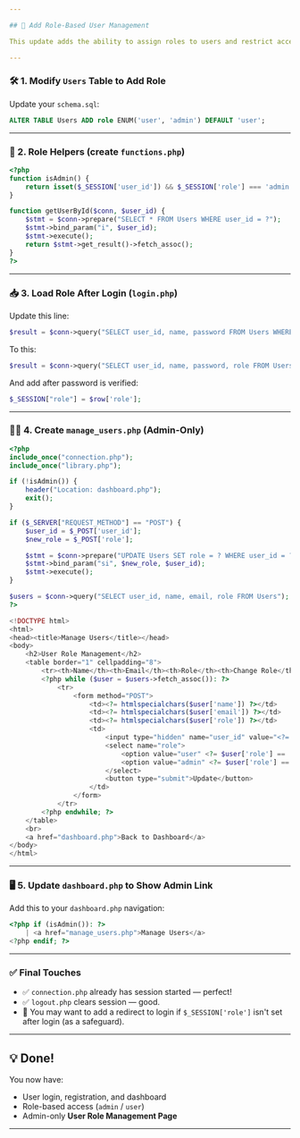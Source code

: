 ```yaml
---

## 🔐 Add Role-Based User Management

This update adds the ability to assign roles to users and restrict access to certain features based on those roles.

---
```


### 🛠️ 1. Modify `Users` Table to Add Role

Update your `schema.sql`:

```sql
ALTER TABLE Users ADD role ENUM('user', 'admin') DEFAULT 'user';
```

---

### 🧠 2. Role Helpers (create `functions.php`)

```php
<?php
function isAdmin() {
    return isset($_SESSION['user_id']) && $_SESSION['role'] === 'admin';
}

function getUserById($conn, $user_id) {
    $stmt = $conn->prepare("SELECT * FROM Users WHERE user_id = ?");
    $stmt->bind_param("i", $user_id);
    $stmt->execute();
    return $stmt->get_result()->fetch_assoc();
}
?>
```

---

### 📥 3. Load Role After Login (`login.php`)

Update this line:

```php
$result = $conn->query("SELECT user_id, name, password FROM Users WHERE email = '$email'");
```

To this:

```php
$result = $conn->query("SELECT user_id, name, password, role FROM Users WHERE email = '$email'");
```

And add after password is verified:

```php
$_SESSION["role"] = $row['role'];
```

---

### 🧑‍💼 4. Create `manage_users.php` (Admin-Only)

```php
<?php
include_once("connection.php");
include_once("library.php");

if (!isAdmin()) {
    header("Location: dashboard.php");
    exit();
}

if ($_SERVER["REQUEST_METHOD"] == "POST") {
    $user_id = $_POST['user_id'];
    $new_role = $_POST['role'];

    $stmt = $conn->prepare("UPDATE Users SET role = ? WHERE user_id = ?");
    $stmt->bind_param("si", $new_role, $user_id);
    $stmt->execute();
}

$users = $conn->query("SELECT user_id, name, email, role FROM Users");
?>

<!DOCTYPE html>
<html>
<head><title>Manage Users</title></head>
<body>
    <h2>User Role Management</h2>
    <table border="1" cellpadding="8">
        <tr><th>Name</th><th>Email</th><th>Role</th><th>Change Role</th></tr>
        <?php while ($user = $users->fetch_assoc()): ?>
            <tr>
                <form method="POST">
                    <td><?= htmlspecialchars($user['name']) ?></td>
                    <td><?= htmlspecialchars($user['email']) ?></td>
                    <td><?= htmlspecialchars($user['role']) ?></td>
                    <td>
                        <input type="hidden" name="user_id" value="<?= $user['user_id'] ?>">
                        <select name="role">
                            <option value="user" <?= $user['role'] == 'user' ? 'selected' : '' ?>>User</option>
                            <option value="admin" <?= $user['role'] == 'admin' ? 'selected' : '' ?>>Admin</option>
                        </select>
                        <button type="submit">Update</button>
                    </td>
                </form>
            </tr>
        <?php endwhile; ?>
    </table>
    <br>
    <a href="dashboard.php">Back to Dashboard</a>
</body>
</html>
```

---

### 🖥️ 5. Update `dashboard.php` to Show Admin Link

Add this to your `dashboard.php` navigation:

```php
<?php if (isAdmin()): ?>
    | <a href="manage_users.php">Manage Users</a>
<?php endif; ?>
```

---

### ✅ Final Touches

- ✅ `connection.php` already has session started — perfect!
- ✅ `logout.php` clears session — good.
- 🔐 You may want to add a redirect to login if `$_SESSION['role']` isn't set after login (as a safeguard).

---

## 💡 Done!

You now have:
- User login, registration, and dashboard
- Role-based access (`admin` / `user`)
- Admin-only **User Role Management Page**

---

